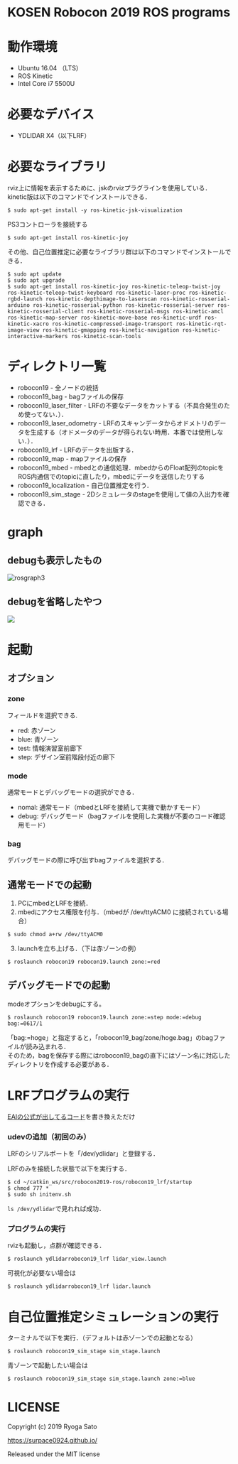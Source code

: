 # KOSEN Robocon 2019 ROS programs

# 動作環境
* Ubuntu 16.04 （LTS）
* ROS Kinetic
* Intel Core i7 5500U

# 必要なデバイス
* YDLIDAR X4（以下LRF）

# 必要なライブラリ
rviz上に情報を表示するために、jskのrvizプラグラインを使用している．
kinetic版は以下のコマンドでインストールできる．
```shell
$ sudo apt-get install -y ros-kinetic-jsk-visualization
```

PS3コントローラを接続する
``` shell
$ sudo apt-get install ros-kinetic-joy
```

その他、自己位置推定に必要なライブラリ群は以下のコマンドでインストールできる．
```shell
$ sudo apt update
$ sudo apt upgrade
$ sudo apt-get install ros-kinetic-joy ros-kinetic-teleop-twist-joy ros-kinetic-teleop-twist-keyboard ros-kinetic-laser-proc ros-kinetic-rgbd-launch ros-kinetic-depthimage-to-laserscan ros-kinetic-rosserial-arduino ros-kinetic-rosserial-python ros-kinetic-rosserial-server ros-kinetic-rosserial-client ros-kinetic-rosserial-msgs ros-kinetic-amcl ros-kinetic-map-server ros-kinetic-move-base ros-kinetic-urdf ros-kinetic-xacro ros-kinetic-compressed-image-transport ros-kinetic-rqt-image-view ros-kinetic-gmapping ros-kinetic-navigation ros-kinetic-interactive-markers ros-kinetic-scan-tools
```

# ディレクトリ一覧
* robocon19 - 全ノードの統括
* robocon19_bag - bagファイルの保存
* robocon19_laser_filter - LRFの不要なデータをカットする（不具合発生のため使ってない．）．
* robocon19_laser_odometry - LRFのスキャンデータからオドメトリのデータを生成する（オドメータのデータが得られない時用．本番では使用しない．）．
* robocon19_lrf - LRFのデータを出版する．
* robocon19_map - mapファイルの保存
* robocon19_mbed - mbedとの通信処理．mbedからのFloat配列のtopicをROS内通信でのtopicに直したり，mbedにデータを送信したりする
* robocon19_localization - 自己位置推定を行う．
* robocon19_sim_stage - 2Dシミュレータのstageを使用して値の入出力を確認できる．

# graph
## debugも表示したもの
![rosgraph3](https://user-images.githubusercontent.com/25032035/59808086-a27a8900-9335-11e9-8127-b2b22c563ee4.png)

## debugを省略したやつ
![](https://user-images.githubusercontent.com/25032035/59808016-5e878400-9335-11e9-97d2-a9c35c3bf809.png)



# 起動
## オプション
### zone
フィールドを選択できる.
* red: 赤ゾーン
* blue: 青ゾーン
* test: 情報演習室前廊下
* step: デザイン室前階段付近の廊下

### mode
通常モードとデバッグモードの選択ができる．
* nomal: 通常モード（mbedとLRFを接続して実機で動かすモード）
* debug: デバッグモード（bagファイルを使用した実機が不要のコード確認用モード）

### bag
デバッグモードの際に呼び出すbagファイルを選択する．

## 通常モードでの起動
1. PCにmbedとLRFを接続．
2. mbedにアクセス権限を付与．（mbedが /dev/ttyACM0 に接続されている場合）
```shell
$ sudo chmod a+rw /dev/ttyACM0
```

3. launchを立ち上げる．（下は赤ゾーンの例）
```shell
$ roslaunch robocon19 robocon19.launch zone:=red
```

## デバッグモードでの起動
modeオプションをdebugにする。
```shell
$ roslaunch robocon19 robocon19.launch zone:=step mode:=debug bag:=0617/1
```
「bag:=hoge」と指定すると，「robocon19_bag/zone/hoge.bag」のbagファイルが読み込まれる．<br>
そのため，bagを保存する際にはrobocon19_bagの直下にはゾーン名に対応したディレクトリを作成する必要がある．


# LRFプログラムの実行
[EAIの公式が出してるコード](https://github.com/EAIBOT/ydlidar)を書き換えただけ

### udevの追加（初回のみ）
LRFのシリアルポートを「/dev/ydlidar」と登録する．

LRFのみを接続した状態で以下を実行する．
```shell
$ cd ~/catkin_ws/src/robocon2019-ros/robocon19_lrf/startup
$ chmod 777 *
$ sudo sh initenv.sh
```

`ls /dev/ydlidar`で見れれば成功．

### プログラムの実行
rvizも起動し，点群が確認できる．
```shell
$ roslaunch ydlidarrobocon19_lrf lidar_view.launch
```

可視化が必要ない場合は
```shell
$ roslaunch ydlidarrobocon19_lrf lidar.launch
```


# 自己位置推定シミュレーションの実行
ターミナルで以下を実行．（デフォルトは赤ゾーンでの起動となる）
```shell
$ roslaunch robocon19_sim_stage sim_stage.launch
```

青ゾーンで起動したい場合は
```shell
$ roslaunch robocon19_sim_stage sim_stage.launch zone:=blue
```
# LICENSE
Copyright (c) 2019 Ryoga Sato

https://surpace0924.github.io/

Released under the MIT license
